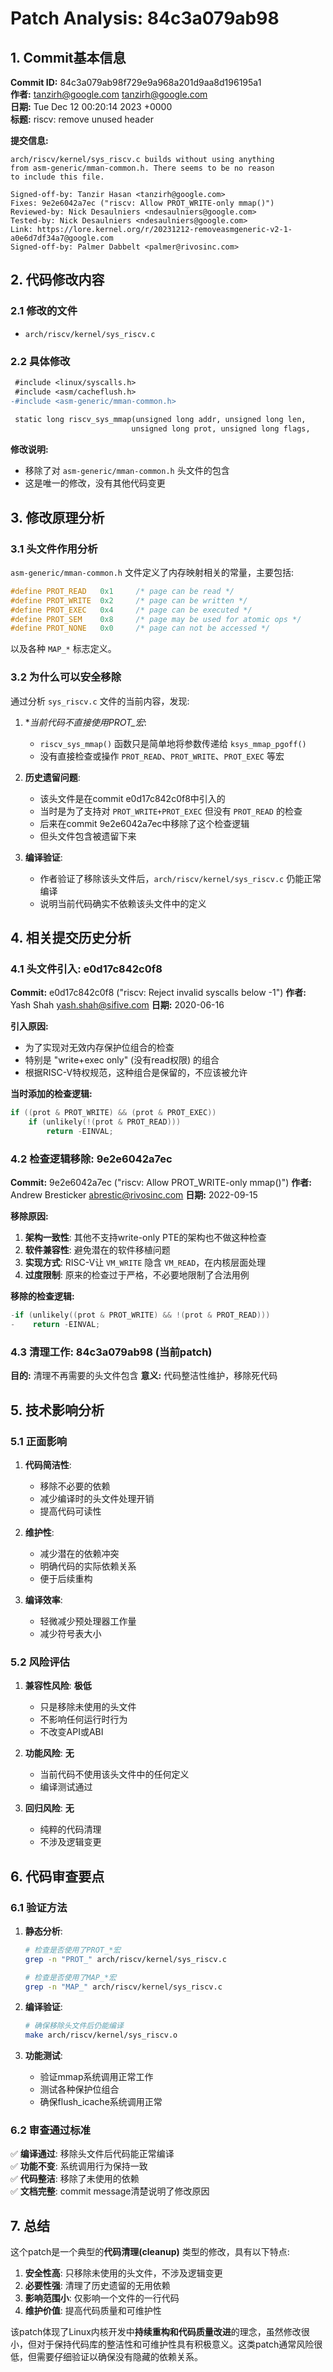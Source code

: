 # Patch Analysis: 84c3a079ab98

## 1. Commit基本信息

**Commit ID:** 84c3a079ab98f729e9a968a201d9aa8d196195a1  
**作者:** tanzirh@google.com <tanzirh@google.com>  
**日期:** Tue Dec 12 00:20:14 2023 +0000  
**标题:** riscv: remove unused header  

**提交信息:**
```
arch/riscv/kernel/sys_riscv.c builds without using anything
from asm-generic/mman-common.h. There seems to be no reason
to include this file.

Signed-off-by: Tanzir Hasan <tanzirh@google.com>
Fixes: 9e2e6042a7ec ("riscv: Allow PROT_WRITE-only mmap()")
Reviewed-by: Nick Desaulniers <ndesaulniers@google.com>
Tested-by: Nick Desaulniers <ndesaulniers@google.com>
Link: https://lore.kernel.org/r/20231212-removeasmgeneric-v2-1-a0e6d7df34a7@google.com
Signed-off-by: Palmer Dabbelt <palmer@rivosinc.com>
```

## 2. 代码修改内容

### 2.1 修改的文件
- `arch/riscv/kernel/sys_riscv.c`

### 2.2 具体修改
```diff
 #include <linux/syscalls.h>
 #include <asm/cacheflush.h>
-#include <asm-generic/mman-common.h>
 
 static long riscv_sys_mmap(unsigned long addr, unsigned long len,
                           unsigned long prot, unsigned long flags,
```

**修改说明:**
- 移除了对 `asm-generic/mman-common.h` 头文件的包含
- 这是唯一的修改，没有其他代码变更

## 3. 修改原理分析

### 3.1 头文件作用分析

`asm-generic/mman-common.h` 文件定义了内存映射相关的常量，主要包括:

```c
#define PROT_READ	0x1		/* page can be read */
#define PROT_WRITE	0x2		/* page can be written */
#define PROT_EXEC	0x4		/* page can be executed */
#define PROT_SEM	0x8		/* page may be used for atomic ops */
#define PROT_NONE	0x0		/* page can not be accessed */
```

以及各种 `MAP_*` 标志定义。

### 3.2 为什么可以安全移除

通过分析 `sys_riscv.c` 文件的当前内容，发现:

1. **当前代码不直接使用PROT_*宏**: 
   - `riscv_sys_mmap()` 函数只是简单地将参数传递给 `ksys_mmap_pgoff()`
   - 没有直接检查或操作 `PROT_READ`、`PROT_WRITE`、`PROT_EXEC` 等宏

2. **历史遗留问题**:
   - 该头文件是在commit e0d17c842c0f8中引入的
   - 当时是为了支持对 `PROT_WRITE+PROT_EXEC` 但没有 `PROT_READ` 的检查
   - 后来在commit 9e2e6042a7ec中移除了这个检查逻辑
   - 但头文件包含被遗留下来

3. **编译验证**:
   - 作者验证了移除该头文件后，`arch/riscv/kernel/sys_riscv.c` 仍能正常编译
   - 说明当前代码确实不依赖该头文件中的定义

## 4. 相关提交历史分析

### 4.1 头文件引入: e0d17c842c0f8

**Commit:** e0d17c842c0f8 ("riscv: Reject invalid syscalls below -1")
**作者:** Yash Shah <yash.shah@sifive.com>
**日期:** 2020-06-16

**引入原因:**
- 为了实现对无效内存保护位组合的检查
- 特别是 "write+exec only" (没有read权限) 的组合
- 根据RISC-V特权规范，这种组合是保留的，不应该被允许

**当时添加的检查逻辑:**
```c
if ((prot & PROT_WRITE) && (prot & PROT_EXEC))
    if (unlikely(!(prot & PROT_READ)))
        return -EINVAL;
```

### 4.2 检查逻辑移除: 9e2e6042a7ec

**Commit:** 9e2e6042a7ec ("riscv: Allow PROT_WRITE-only mmap()")
**作者:** Andrew Bresticker <abrestic@rivosinc.com>
**日期:** 2022-09-15

**移除原因:**
1. **架构一致性**: 其他不支持write-only PTE的架构也不做这种检查
2. **软件兼容性**: 避免潜在的软件移植问题
3. **实现方式**: RISC-V让 `VM_WRITE` 隐含 `VM_READ`，在内核层面处理
4. **过度限制**: 原来的检查过于严格，不必要地限制了合法用例

**移除的检查逻辑:**
```c
-if (unlikely((prot & PROT_WRITE) && !(prot & PROT_READ)))
-    return -EINVAL;
```

### 4.3 清理工作: 84c3a079ab98 (当前patch)

**目的:** 清理不再需要的头文件包含
**意义:** 代码整洁性维护，移除死代码

## 5. 技术影响分析

### 5.1 正面影响

1. **代码简洁性**:
   - 移除不必要的依赖
   - 减少编译时的头文件处理开销
   - 提高代码可读性

2. **维护性**:
   - 减少潜在的依赖冲突
   - 明确代码的实际依赖关系
   - 便于后续重构

3. **编译效率**:
   - 轻微减少预处理器工作量
   - 减少符号表大小

### 5.2 风险评估

1. **兼容性风险**: **极低**
   - 只是移除未使用的头文件
   - 不影响任何运行时行为
   - 不改变API或ABI

2. **功能风险**: **无**
   - 当前代码不使用该头文件中的任何定义
   - 编译测试通过

3. **回归风险**: **无**
   - 纯粹的代码清理
   - 不涉及逻辑变更

## 6. 代码审查要点

### 6.1 验证方法

1. **静态分析**:
   ```bash
   # 检查是否使用了PROT_*宏
   grep -n "PROT_" arch/riscv/kernel/sys_riscv.c
   
   # 检查是否使用了MAP_*宏  
   grep -n "MAP_" arch/riscv/kernel/sys_riscv.c
   ```

2. **编译验证**:
   ```bash
   # 确保移除头文件后仍能编译
   make arch/riscv/kernel/sys_riscv.o
   ```

3. **功能测试**:
   - 验证mmap系统调用正常工作
   - 测试各种保护位组合
   - 确保flush_icache系统调用正常

### 6.2 审查通过标准

✅ **编译通过**: 移除头文件后代码能正常编译  
✅ **功能不变**: 系统调用行为保持一致  
✅ **代码整洁**: 移除了未使用的依赖  
✅ **文档完整**: commit message清楚说明了修改原因  

## 7. 总结

这个patch是一个典型的**代码清理(cleanup)** 类型的修改，具有以下特点:

1. **安全性高**: 只移除未使用的头文件，不涉及逻辑变更
2. **必要性强**: 清理了历史遗留的无用依赖
3. **影响范围小**: 仅影响一个文件的一行代码
4. **维护价值**: 提高代码质量和可维护性

该patch体现了Linux内核开发中**持续重构和代码质量改进**的理念，虽然修改很小，但对于保持代码库的整洁性和可维护性具有积极意义。这类patch通常风险很低，但需要仔细验证以确保没有隐藏的依赖关系。
